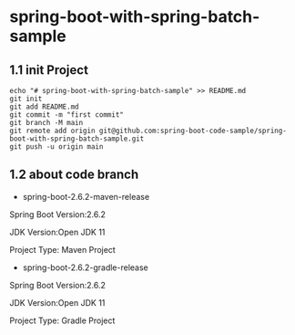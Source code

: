 # spring-boot-with-spring-batch-sample
## 1.1 init Project
```
echo "# spring-boot-with-spring-batch-sample" >> README.md
git init
git add README.md
git commit -m "first commit"
git branch -M main
git remote add origin git@github.com:spring-boot-code-sample/spring-boot-with-spring-batch-sample.git
git push -u origin main
```
## 1.2 about code branch 
- spring-boot-2.6.2-maven-release

Spring Boot Version:2.6.2

JDK Version:Open JDK 11

Project Type: Maven Project

- spring-boot-2.6.2-gradle-release

Spring Boot Version:2.6.2

JDK Version:Open JDK 11

Project Type: Gradle Project

